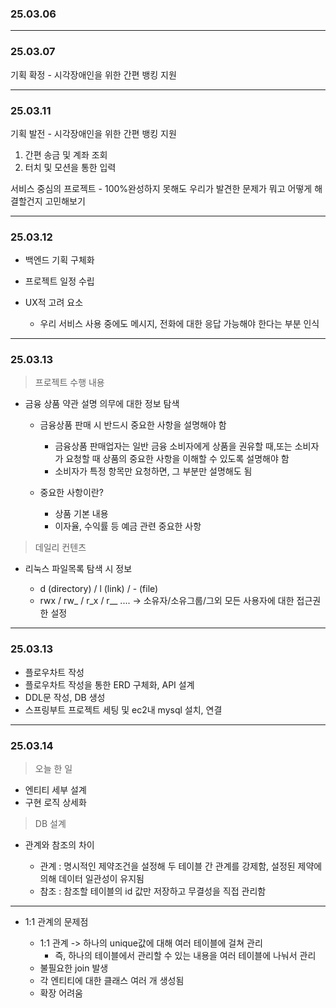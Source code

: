 ### 25.03.06

----
### 25.03.07
기획 확정 - 시각장애인을 위한 간편 뱅킹 지원

---
### 25.03.11
기획 발전 - 시각장애인을 위한 간편 뱅킹 지원  
1. 간편 송금 및 계좌 조회
2. 터치 및 모션을 통한 입력

서비스 중심의 프로젝트 - 100%완성하지 못해도 우리가 발견한 문제가 뭐고 어떻게 해결할건지 고민해보기

---
### 25.03.12
- 백엔드 기획 구체화
- 프로젝트 일정 수립
- UX적 고려 요소

  - 우리 서비스 사용 중에도 메시지, 전화에 대한 응답 가능해야 한다는 부분 인식

---
### 25.03.13
> 프로젝트 수행 내용
- 금융 상품 약관 설명 의무에 대한 정보 탐색

  - 금융상품 판매 시 반드시 중요한 사항을 설명해야 함

    - 금융상품 판매업자는 일반 금융 소비자에게 상품을 권유할 때,또는 소비자가 요청할 때 상품의 중요한 사항을 이해할 수 있도록 설명해야 함
    - 소비자가 특정 항목만 요청하면, 그 부분만 설명해도 됨

  - 중요한 사항이란?

    - 상품 기본 내용
    - 이자율, 수익률 등 예금 관련 중요한 사항

> 데일리 컨텐츠

- 리눅스 파일목록 탐색 시 정보
  
  - d (directory) / l (link) / - (file)
  - rwx / rw_ / r_x / r__ .... -> 소유자/소유그룹/그외 모든 사용자에 대한 접근권한 설정

---
### 25.03.13

- 플로우차트 작성
- 플로우차트 작성을 통한 ERD 구체화, API 설계
- DDL문 작성, DB 생성
- 스프링부트 프로젝트 세팅 및 ec2내 mysql 설치, 연결

---
### 25.03.14

> 오늘 한 일
- 엔티티 세부 설계
- 구현 로직 상세화

> DB 설계
- 관계와 참조의 차이
  
  - 관계 : 명시적인 제약조건을 설정해 두 테이블 간 관계를 강제함, 설정된 제약에 의해 데이터 일관성이 유지됨
  - 참조 : 참조할 테이블의 id 값만 저장하고 무결성을 직접 관리함
---
- 1:1 관계의 문제점
  
  - 1:1 관계 -> 하나의 unique값에 대해 여러 테이블에 걸쳐 관리
    - 즉, 하나의 테이블에서 관리할 수 있는 내용을 여러 테이블에 나눠서 관리
  - 불필요한 join 발생
  - 각 엔티티에 대한 클래스 여러 개 생성됨
  - 확장 어려움